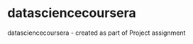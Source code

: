 datasciencecoursera
===================

datasciencecoursera - created as part of Project assignment
